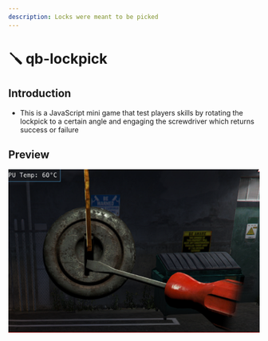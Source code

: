 ```yaml
---
description: Locks were meant to be picked
---
```


# 🪛 qb-lockpick

## Introduction

* This is a JavaScript mini game that test players skills by rotating the lockpick to a certain angle and engaging the screwdriver which returns success or failure

## Preview

![](../../assets/images/lockpick.png)


